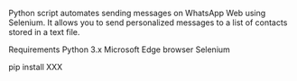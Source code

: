 Python script automates sending messages on WhatsApp Web using Selenium. It allows you to send personalized messages to a list of contacts stored in a text file.

Requirements
Python 3.x
Microsoft Edge browser
Selenium 


pip install XXX
